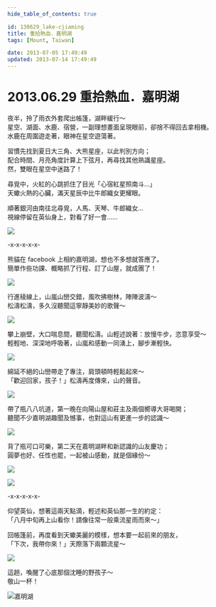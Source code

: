```yaml
---
hide_table_of_contents: true

id: 130629_lake-cjiaming
title: 重拾熱血．嘉明湖
tags: [Mount, Taiwan]

date: 2013-07-05 17:49:49
updated: 2013-07-14 17:49:49
---
```


2013.06.29 重拾熱血．嘉明湖
========================

夜半，拎了雨衣外套爬出帳篷，湖畔緩行～  
星空、湖面、水鹿、宿營，一副理想畫面呈現眼前，卻捨不得回去拿相機。  
水鹿在周圍遊走著，眼神在星空遊蕩著。

習慣先找到夏日大三角、大熊星座，以此判別方向；  
配合時間、月亮角度計算上下弦月，再尋找其他熟識星座。  
然，雙眼在星空中迷路了！

尋覓中，火紅的心跳抓住了目光「心宿紅星照南斗...」  
天蠍火熱的心臟，滿天星辰中比牛郎織女更耀眼。

順著銀河由南往北尋覓，人馬、天琴、牛郎織女…  
視線停留在英仙身上，對看了好一會……

![](https://farm4.staticflickr.com/3714/9205187663_f03bb57e67_c.jpg)

-x-x-x-x-x-

熊貓在 facebook 上相約嘉明湖，想也不多想就答應了。  
簡單作些功課、概略抓了行程、訂了山屋，就成團了！

![](https://farm3.staticflickr.com/2817/9205189437_e93a4e3bb1_c.jpg)
 
行進稜線上，山嵐山巒交錯，風吹拂樹林，陣陣波濤～  
松濤松濤，多久沒聽聞這寧靜美妙的歌聲～

![](https://farm4.staticflickr.com/3673/9230007793_15afe6ba77_c.jpg)

攀上崩壁，大口喘息間，聽聞松濤。山輕述說著：放慢牛步，恣意享受～  
輕輕地、深深地呼吸著，山嵐和感動一同湧上，腳步漸輕快。

![](https://farm3.staticflickr.com/2880/9230040891_e7b5c1e2a3_c.jpg)

綿延不絕的山巒帶走了專注，肩頭頓時輕鬆起來～  
「歡迎回家，孩子！」松濤再度傳來，山的聲音。

![](https://farm3.staticflickr.com/2830/9205183905_e1cfb489d0_c.jpg)

帶了瓶八八坑道，第一晚在向陽山屋和莊主及兩個嚮導大哥喝開；  
聽聞不少嘉明湖趣聞及憾事，也對這山有更進一步的認識～

![](https://farm3.staticflickr.com/2846/9228280509_a49a2ed678_c.jpg)

背了瓶可口可樂，第二天在嘉明湖畔和新認識的山友慶功；  
圓夢也好、任性也罷，一起被山感動，就是個緣份～

![](https://farm6.staticflickr.com/5336/9232742222_6608a78e71_c.jpg)

![](https://farm6.staticflickr.com/5344/9220777692_a2d4133c6e_c.jpg)

-x-x-x-x-x-

仰望英仙，想著這兩天點滴，輕述和英仙那一生的約定：  
「八月中旬再上山看你！請像往常一般乘流星雨而來～」

回帳篷前，再度看到天蠍美麗的模樣，想本要一起前來的朋友，  
「下次，我帶你來！」天際落下兩顆流星～

![](https://farm3.staticflickr.com/2848/9232825824_e9cdb9cf79_c.jpg)

這趟，喚醒了心底那個沈睡的野孩子～  
敬山一杯！

![嘉明湖](https://fbcdn-sphotos-c-a.akamaihd.net/hphotos-ak-frc3/q80/s720x720/992903_4247066193326_341644099_n.jpg)
